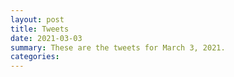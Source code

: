 ```yaml
---
layout: post
title: Tweets
date: 2021-03-03
summary: These are the tweets for March 3, 2021.
categories:
---
```


